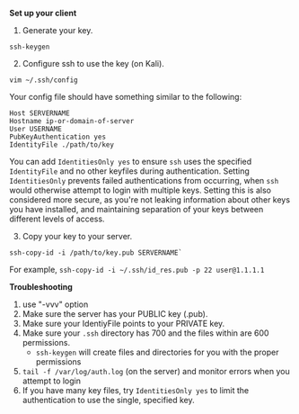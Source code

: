 **Set up your client**

1. Generate your key.
 ```
ssh-keygen
 ```
2. Configure ssh to use the key (on Kali).
 ```
 vim ~/.ssh/config
 ```
Your config file should have something similar to the following:
```
Host SERVERNAME
Hostname ip-or-domain-of-server
User USERNAME
PubKeyAuthentication yes
IdentityFile ./path/to/key
```

You can add `IdentitiesOnly yes` to ensure `ssh` uses the specified `IdentityFile` and no other keyfiles during authentication. Setting `IdentitiesOnly` prevents failed authentications from occurring, when `ssh` would otherwise attempt to login with multiple keys. Setting this is also considered more secure, as you're not leaking information about other keys you have installed, and maintaining separation of your keys between different levels of access.

3. Copy your key to your server.
  ```
  ssh-copy-id -i /path/to/key.pub SERVERNAME`
```
For example, `ssh-copy-id -i ~/.ssh/id_res.pub -p 22 user@1.1.1.1`

**Troubleshooting**

1. use "-vvv" option
2. Make sure the server has your PUBLIC key (.pub).
3. Make sure your IdentiyFile points to your PRIVATE key.
4. Make sure your `.ssh` directory has 700 and the files within are 600 permissions.
	- `ssh-keygen` will create files and directories for you with the proper permissions
1. `tail -f /var/log/auth.log` (on the server) and monitor errors when you attempt to login
2. If you have many key files, try `IdentitiesOnly yes` to limit the authentication to use the single, specified key.